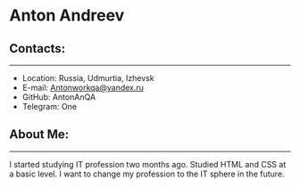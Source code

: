 # Anton Andreev
## Contacts:
***
* Location: Russia, Udmurtia, Izhevsk
* E-mail: Antonworkqa@yandex.ru
* GitHub: AntonAnQA
* Telegram: One
## About Me:
***
I started studying IT profession two months ago. Studied HTML and CSS at a basic level. I want to change my profession to the IT sphere in the future.